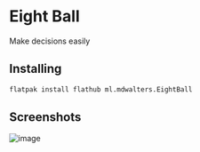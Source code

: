 # Eight Ball
Make decisions easily
## Installing
```sh
flatpak install flathub ml.mdwalters.EightBall
```
## Screenshots
![image](https://files.mdwalters.ml/eight-ball-screenshot.png)

